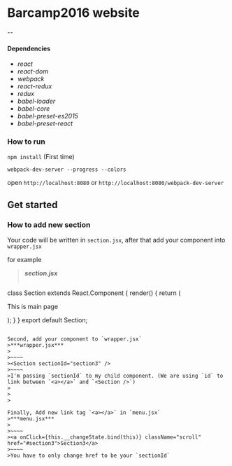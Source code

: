 # Barcamp2016 website
--
#### Dependencies

- *react*
- *react-dom*
- *webpack*
- *react-redux*
- *redux*
- *babel-loader*
- *babel-core*
- *babel-preset-es2015*
- *babel-preset-react*

### How to run
 `npm install` (First time)

 `webpack-dev-server --progress --colors`

 open `http://localhost:8080` or `http://localhost:8080/webpack-dev-server`
 
## Get started

### How to add new section

Your code will be written in `section.jsx`, after that add your component into `wrapper.jsx`

for example
>***section.jsx***
>
>~~~~
class Section extends React.Component {
  render() {
    return (
      <div className="section flex flex-center" id={this.props.sectionId}>
        <p className="text">This is main page</p>
      </div>
    );
  }
}
export default Section;
~~~~

Second, add your component to `wrapper.jsx`
>***wrapper.jsx***
>
>~~~~
><Section sectionId="section3" />
>~~~~
>I'm passing `sectionId` to my child component. (We are using `id` to link between `<a></a>` and `<Section />`)
>
>
>

Finally, Add new link tag `<a></a>` in `menu.jsx`
>***menu.jsx***
>
>~~~~
><a onClick={this.__changeState.bind(this)} className="scroll" href="#section3">Section3</a>
>~~~~
>You have to only change href to be your `sectionId`

